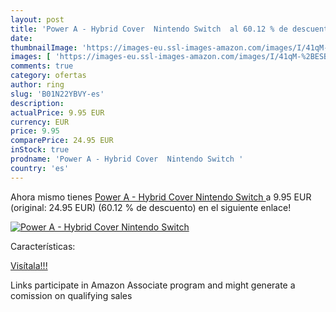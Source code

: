 ```yaml
---
layout: post
title: 'Power A - Hybrid Cover  Nintendo Switch  al 60.12 % de descuento'
date: 
thumbnailImage: 'https://images-eu.ssl-images-amazon.com/images/I/41qM-%2BESBAL._SL200_.jpg'
images: [ 'https://images-eu.ssl-images-amazon.com/images/I/41qM-%2BESBAL._SL200_.jpg' ]
comments: true
category: ofertas
author: ring
slug: 'B01N22YBVY-es'
description:
actualPrice: 9.95 EUR
currency: EUR
price: 9.95
comparePrice: 24.95 EUR
inStock: true
prodname: 'Power A - Hybrid Cover  Nintendo Switch '
country: 'es'
---
```


Ahora mismo tienes [Power A - Hybrid Cover  Nintendo Switch ](https://www.amazon.es/dp/B01N22YBVY/?tag=tolees-21) a 9.95 EUR (original: 24.95 EUR) (60.12 %  de descuento) en el siguiente enlace!

[![Power A - Hybrid Cover  Nintendo Switch ](https://images-eu.ssl-images-amazon.com/images/I/41qM-%2BESBAL._SL200_.jpg)](https://www.amazon.es/dp/B01N22YBVY/?tag=tolees-21)

Características:


[Visítala!!!](https://www.amazon.es/dp/B01N22YBVY/?tag=tolees-21)

Links participate in Amazon Associate program and might generate a comission on qualifying sales
